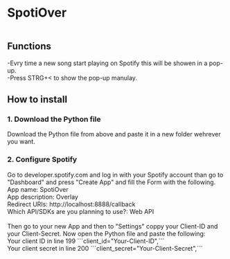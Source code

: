 <h1>SpotiOver</h1>
<img scr="https://github.com/Noah20102021/SpotiOver/blob/main/Screenshot%202024-10-24%20153210%20(1).png">
<h2>Functions</h2>
-Evry time a new song start playing on Spotify this will be showen in a pop-up.
<br>
-Press STRG+< to show the pop-up manulay.

<h2>How to install</h2>
<h3>1. Download the Python file</h3>
Download the Python file from above and paste it in a new folder wehrever you want.
<h3>2. Configure Spotify</h3>
Go to developer.spotify.com and log in with your Spotify account than go to "Dashboard" and press "Create App" and fill the Form with the following.
<br>
App name: SpotiOver
<br>
App description: Overlay
<br>
Redirect URIs: http://localhost:8888/callback
<br>
Which API/SDKs are you planning to use?: Web API
<br>
<br>
Then go to your new App and then to "Settings" coppy your Client-ID and your Client-Secret. 
Now open the Python file and paste the following: <br>
Your client ID in line 199   ```client_id="Your-Client-ID",```<br>
Your client secret in line 200   ```client_secret="Your-Client-Secret",```<br>

